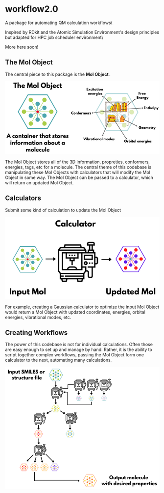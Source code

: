 # workflow2.0

A package for automating QM calculation workflows\

Inspired by RDkit and the Atomic Simulation Environment's design principles\
but adapted for HPC job scheduler environment\

More here soon!



## The Mol Object
The central piece to this package is the **Mol Object**. 

![alt text](Mol_Object.png)

The Mol Object stores all of the 3D information, propreties, conformers, energies, tags, etc for a molecule. The central theme of this codebase is manipulating these Mol Objects with calculators that will modify the Mol Object in some way. The Mol Object can be passed to a calculator, which will return an updated Mol Object. 

## Calculators
Submit some kind of calculation to update the Mol Object

![alt text](Calculator.png)

For example, creating a Gaussian calculator to optimize the input Mol Object would return a Mol Object with updated coordinates, energies, orbital energies, vibrational modes, etc. 

## Creating Workflows
The power of this codebase is not for individual calculations. Often those are easy enough to set up and manage by hand. Rather, it is the ability to script together complex workflows, passing the Mol Object form one calculator to the next, automating many calculations. 

![alt text](Workflow.png)
